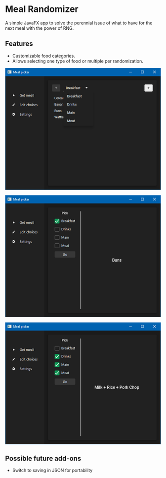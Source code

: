 # Meal Randomizer

A simple JavaFX app to solve the perennial issue of what to have for the next meal with the power of RNG. 

## Features

- Customizable food categories.
- Allows selecting one type of food or multiple per randomization.

![Food categories](https://github.com/ngaionice/meal-randomizer/blob/master/img_readme/editing_menu.png)

![Single Selection](https://github.com/ngaionice/meal-randomizer/blob/master/img_readme/single_selection.png)

![Multiple Selection](https://github.com/ngaionice/meal-randomizer/blob/master/img_readme/multiple_selection.png)

## Possible future add-ons
- Switch to saving in JSON for portability
